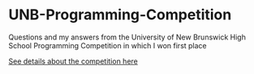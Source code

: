 # UNB-Programming-Competition
Questions and my answers from the University of New Brunswick High School Programming Competition in which I won first place

[See details about the competition here](https://web.archive.org/web/20170518222147/https://www.unb.ca/saintjohn/sase/dept/csas/competitions/high-school-competitions/index.html)
